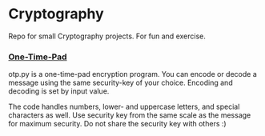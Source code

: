 # Cryptography
Repo for small Cryptography projects. For fun and exercise.

### [One-Time-Pad](https://en.wikipedia.org/wiki/One-time_pad)
otp.py is a one-time-pad encryption program. You can encode or decode a message using the same security-key of your choice. Encoding and decoding is set by input value.

The code handles numbers, lower- and uppercase letters, and special characters as well. Use security key from the same scale as the message for maximum security. Do not share the security key with others :)


